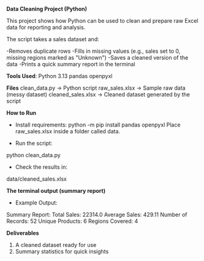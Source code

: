 **Data Cleaning Project (Python)**

This project shows how Python can be used to clean and prepare raw Excel data for reporting and analysis.

The script takes a sales dataset and:

-Removes duplicate rows
-Fills in missing values (e.g., sales set to 0, missing regions marked as "Unknown")
-Saves a cleaned version of the data
-Prints a quick summary report in the terminal

**Tools Used**:
Python 3.13
pandas
openpyxl

**Files**
clean_data.py → Python script
raw_sales.xlsx → Sample raw data (messy dataset)
cleaned_sales.xlsx → Cleaned dataset generated by the script

**How to Run**

 - Install requirements:
python -m pip install pandas openpyxl
Place raw_sales.xlsx inside a folder called data.

 - Run the script:

python clean_data.py

 - Check the results in:

data/cleaned_sales.xlsx

**The terminal output (summary report)**

- Example Output:

Summary Report:
Total Sales: 22314.0
Average Sales: 429.11
Number of Records: 52
Unique Products: 6
Regions Covered: 4

**Deliverables**
1. A cleaned dataset ready for use
2. Summary statistics for quick insights
